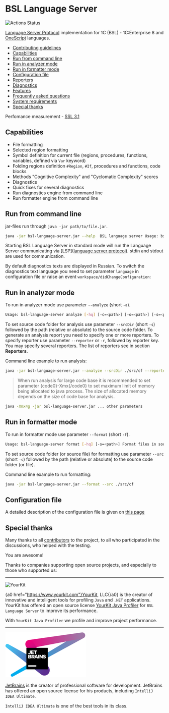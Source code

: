 # BSL Language Server

[](https://github.com/1c-syntax/bsl-language-server/actions)![Actions Status](https://github.com/1c-syntax/bsl-language-server/workflows/Java%20CI/badge.svg)

[Language Server Protocol](https://microsoft.github.io/language-server-protocol/) implementation for 1C (BSL) - 1C:Enterprise 8 and [OneScript](http://oscript.io) languages.

- [Contributing guidelines](contributing/index.md)
- <a href="#capabilities">Capabilities</a>
- <a href="#cli">Run from command line</a>
- <a href="#analyze">Run in analyzer mode</a>
- <a href="#format">Run in formatter mode</a>
- <a href="#configuration">Configuration file</a>
- <a href="reporters">Reporters</a>
- <a href="diagnostics">Diagnostics</a>
- <a href="features">Features</a>
- [Frequently asked questions](faq.md)
- [System requirements](systemRequirements.md)
- <a href="#thanks">Special thanks</a>

<a id="capabilities"></a>

Perfomance measurement - [SSL 3.1](bench/index.html)

## Capabilities

- File formatting
- Selected region formatting
- Symbol definition for current file (regions, procedures, functions, variables, defined via `Var` keyword)
- Folding regions definition `#Region`, `#If`, procedures and functions, code blocks
- Methods "Cognitive Complexity" and "Cyclomatic Complexity" scores
- Diagnostics
- Quick fixes for several diagnostics
- Run diagnostics engine from command line
- Run formatter engine from command line

<a id="cli"></a>

## Run from command line

jar-files run through `java -jar path/to/file.jar`.

```sh
java -jar bsl-language-server.jar --help  BSL language server Usage: bsl-language-server [-h] [-c=<path>] [COMMAND [ARGS]]   -c, --configuration=<path>                Path to language server configuration file   -h, --help   Show this help message and exit Commands:   analyze, -a, --analyze  Run analysis and get diagnostic info   format, -f, --format    Format files in source directory   version, -v, --version  Print version   lsp, --lsp              LSP server mode (default)
```

Starting BSL Language Server in standard mode will run the Language Server communicating via [LSP]([language server protocol](https://microsoft.github.io/language-server-protocol/)). stdin and stdout are used for communication.

By default diagnostics texts are displayed in Russian. To switch the diagnostics text language you need to set parameter `language` in configuration file or raise an event `workspace/didChangeConfiguration`:

<a id="analyze"></a>

## Run in analyzer mode

To run in analyzer mode use parameter `--analyze` (short `-a`).

```sh
Usage: bsl-language-server analyze [-hq] [-c=<path>] [-o=<path>] [-s=<path>]                                    [-r=<keys>]... Run analysis and get diagnostic info   -c, --configuration=<path>                            Path to language server configuration file   -h, --help               Show this help message and exit   -o, --outputDir=<path>   Output report directory   -q, --silent             Silent mode   -r, --reporter=<keys>    Reporter key (console, junit, json, tslint, generic)   -s, --srcDir=<path>      Source directory   -w, --workspaceDir=<path>                             Workspace directory
```

To set source code folder for analysis use parameter `--srcDir` (short `-s`) followed by the path (relative or absolute) to the source code folder. To generate an analysis report you need to specify one or more reporters. To specify reporter use parameter `--reporter` or `-r`, followed by reporter key. You may specify several reporters. The list of reporters see in section  **Reporters**.

Command line example to run analysis:

```sh
java -jar bsl-language-server.jar --analyze --srcDir ./src/cf --reporter json
```

> When run analysis for large code base it is recommended to set parameter {code0}-Xmx{/code0} to set maximum limit of  memory being allocated to java process. The size of allocated memory depends on the size of code base for analysis.

```sh
java -Xmx4g -jar bsl-language-server.jar ... other parameters
```

<a id="format"></a>

## Run in formatter mode

To run in formatter mode use parameter `--format` (short `-f`).

```sh
Usage: bsl-language-server format [-hq] [-s=<path>] Format files in source directory   -h, --help            Show this help message and exit   -q, --silent          Silent mode   -s, --srcDir=<path>   Source directory
```

To set source code folder (or source file) for formatting use parameter `--src` (short `-s`) followed by the path (relative or absolute) to the source code folder (or file).

Command line example to run formatting:

```sh
java -jar bsl-language-server.jar --format --src ./src/cf
```

<a id="configuration"></a>

## Configuration file

A detailed description of the configuration file is given on [this page](features/ConfigurationFile.md)

## Special thanks

Many thanks to all [contributors](https://github.com/1c-syntax/bsl-language-server/graphs/contributors) to the project, to all who participated in the discussions, who helped with the testing.

You are awesome!

Thanks to companies supporting open source projects, and especially to those who supported us:

---

[](https://www.yourkit.com)![YourKit](https://www.yourkit.com/images/yklogo.png)

{a0 href="https://www.yourkit.com"}YourKit, LLC{/a0} is the creator of innovative and intelligent tools for profiling `Java` and `.NET` applications. YourKit has offered an open source license [YourKit Java Profiler](https://www.yourkit.com) for `BSL Language Server` to improve its performance.

With `YourKit Java Profiler` we profile and improve project performance.

---

[](https://www.jetbrains.com?from=bsl-language-server)![JetBrains](assets/images/jetbrains-variant-4.png)

[JetBrains](https://www.jetbrains.com?from=bsl-language-server) is the creator of professional software for development. JetBrains has offered an open source license for his products, including `IntelliJ IDEA Ultimate`.

`IntelliJ IDEA Ultimate` is one of the best tools in its class.
